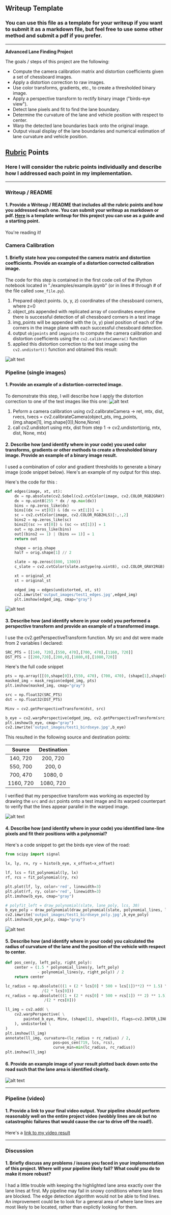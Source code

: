 ## Writeup Template

### You can use this file as a template for your writeup if you want to submit it as a markdown file, but feel free to use some other method and submit a pdf if you prefer.

---

**Advanced Lane Finding Project**

The goals / steps of this project are the following:

* Compute the camera calibration matrix and distortion coefficients given a set of chessboard images.
* Apply a distortion correction to raw images.
* Use color transforms, gradients, etc., to create a thresholded binary image.
* Apply a perspective transform to rectify binary image ("birds-eye view").
* Detect lane pixels and fit to find the lane boundary.
* Determine the curvature of the lane and vehicle position with respect to center.
* Warp the detected lane boundaries back onto the original image.
* Output visual display of the lane boundaries and numerical estimation of lane curvature and vehicle position.

[//]: # (Image References)

[image1]: ./output_images/calibration5_undistorted.jpg "Undistorted"
[image2]: ./test_images/test1.jpg "Road Transformed"
[image3]: ./output_images/edges.png "Binary Example"
[image4]: ./output_images/beye1.png "Birds eye 1"
[image5]: ./output_images/beye2.png "Birds eye 2"
[image6]: ./output_images/final.png "Output"
[video1]: ./project_output_colour.mp4 "Video"

## [Rubric](https://review.udacity.com/#!/rubrics/571/view) Points

### Here I will consider the rubric points individually and describe how I addressed each point in my implementation.  

---

### Writeup / README

#### 1. Provide a Writeup / README that includes all the rubric points and how you addressed each one.  You can submit your writeup as markdown or pdf.  [Here](https://github.com/udacity/CarND-Advanced-Lane-Lines/blob/master/writeup_template.md) is a template writeup for this project you can use as a guide and a starting point.  

You're reading it!

### Camera Calibration

#### 1. Briefly state how you computed the camera matrix and distortion coefficients. Provide an example of a distortion corrected calibration image.

The code for this step is contained in the first code cell of the IPython notebook located in "./examples/example.ipynb" (or in lines # through # of the file called `some_file.py`).  

1. Prepared object points. (x, y, z) coordinates of the chessboard corners, where z=0
2. object_pts appended with replicated array of coordinates everytime there is successful detection of all chessboard corners in a test image
3. img_points will be appended with the (x, y) pixel position of each of the corners in the image plane with each successful chessboard detection. 
4. output `objpoints` and `imgpoints` to compute the camera calibration and distortion coefficients using the `cv2.calibrateCamera()` function
5. applied this distortion correction to the test image using the `cv2.undistort()` function and obtained this result: 

![alt text][image1]

### Pipeline (single images)

#### 1. Provide an example of a distortion-corrected image.

To demonstrate this step, I will describe how I apply the distortion correction to one of the test images like this one:
![alt text][image2]

1. Peform a camera calibration using cv2.calibrateCamera -> ret, mtx, dist, rvecs, tvecs = cv2.calibrateCamera(object_pts, img_points, (img.shape[1], img.shape[0]),None,None)
2. call cv2.undistort using mtx, dist from step 1 -> cv2.undistort(orig, mtx, dist, None, mtx)

#### 2. Describe how (and identify where in your code) you used color transforms, gradients or other methods to create a thresholded binary image.  Provide an example of a binary image result.

I used a combination of color and gradient thresholds to generate a binary image (code snippet below).  Here's an example of my output for this step. 

Here's the code for this :
```python
def edges(image, xt, st):
    dx = np.absolute(cv2.Sobel(cv2.cvtColor(image, cv2.COLOR_RGB2GRAY), cv2.CV_64F, 1, 0)) 
    dx = np.uint8(255 * dx / np.max(dx))
    bins = np.zeros_like(dx)
    bins[(dx >= xt[0]) & (dx <= xt[1])] = 1
    sc = cv2.cvtColor(image, cv2.COLOR_RGB2HLS)[:,:,2]
    bins2 = np.zeros_like(sc)
    bins2[(sc >= st[0]) & (sc <= st[1])] = 1
    out = np.zeros_like(bins)
    out[(bins2 == 1) | (bins == 1)] = 1
    return out

    shape = orig.shape
    half = orig.shape[1] // 2

    slate = np.zeros((800, 1300))
    c_slate = cv2.cvtColor(slate.astype(np.uint8), cv2.COLOR_GRAY2RGB)

    xt = original_xt
    st = original_st

    edged_img = edges(undistorted, xt, st)
    cv2.imwrite('output_images/test1_edges.jpg',edged_img)
    plt.imshow(edged_img, cmap="gray")
```
![alt text][image3]

#### 3. Describe how (and identify where in your code) you performed a perspective transform and provide an example of a transformed image.

I use the cv2.getPerspectiveTransform function.  My src and dst were made from 2 variables I declared:
```python
SRC_PTS = [[140, 720],[550, 470],[700, 470],[1160, 720]]
DST_PTS = [[200,720],[200,0],[1080,0],[1080,720]]
```
Here's the full code snippet
```python
pts = np.array([[(0,shape[0]),(550, 470), (700, 470), (shape[1],shape[0])]], dtype=np.int32)
masked_img = mask_region(edged_img, pts)
plt.imshow(masked_img, cmap="gray")

src = np.float32(SRC_PTS)
dst = np.float32(DST_PTS)

Minv = cv2.getPerspectiveTransform(dst, src)

b_eye = cv2.warpPerspective(edged_img, cv2.getPerspectiveTransform(src, dst), (shape[1], shape[0]), flags=cv2.INTER_LINEAR)
plt.imshow(b_eye, cmap="gray")
cv2.imwrite('output_images/test1_birdseye.jpg',b_eye)
```

This resulted in the following source and destination points:

| Source        | Destination   | 
|:-------------:|:-------------:| 
| 140, 720      | 200, 720       | 
| 550, 700      | 200, 0      |
| 700, 470      | 1080, 0      |
| 1160, 720     | 1080, 720        |

I verified that my perspective transform was working as expected by drawing the `src` and `dst` points onto a test image and its warped counterpart to verify that the lines appear parallel in the warped image.

![alt text][image4]

#### 4. Describe how (and identify where in your code) you identified lane-line pixels and fit their positions with a polynomial?

Here's a code snippet to get the birds eye view of the road:
```python
from scipy import signal

lx, ly, rx, ry = histo(b_eye, x_offset=x_offset)

lf, lcs = fit_polynomial(ly, lx)
rf, rcs = fit_polynomial(ry, rx)

plt.plot(lf, ly, color='red', linewidth=3)
plt.plot(rf, ry, color='red', linewidth=3)
plt.imshow(b_eye, cmap="gray")

# polyfit_left = draw_polynomial(slate, lane_poly, lcs, 30)
b_eye_poly = draw_polynomial(draw_polynomial(slate, polynomial_lines, lcs, 30), polynomial_lines, rcs, 30)
cv2.imwrite('output_images/test1_birdseye_poly.jpg',b_eye_poly)
plt.imshow(b_eye_poly, cmap="gray")
```
![alt text][image5]

#### 5. Describe how (and identify where in your code) you calculated the radius of curvature of the lane and the position of the vehicle with respect to center.

```python
def pos_cen(y, left_poly, right_poly):
    center = (1.5 * polynomial_lines(y, left_poly)
              - polynomial_lines(y, right_poly)) / 2
    return center

lc_radius = np.absolute(((1 + (2 * lcs[0] * 500 + lcs[1])**2) ** 1.5) \
                /(2 * lcs[0]))
rc_radius = np.absolute(((1 + (2 * rcs[0] * 500 + rcs[1]) ** 2) ** 1.5) \
                 /(2 * rcs[0]))

ll_img = cv2.add( \
    cv2.warpPerspective( \
        painted_b_eye, Minv, (shape[1], shape[0]), flags=cv2.INTER_LINEAR \
    ), undistorted \
) 
plt.imshow(ll_img)
annotate(ll_img, curvature=(lc_radius + rc_radius) / 2, 
                     pos=pos_cen(719, lcs, rcs), 
                     curve_min=min(lc_radius, rc_radius))
plt.imshow(ll_img)
```

#### 6. Provide an example image of your result plotted back down onto the road such that the lane area is identified clearly.

![alt text][image6]

---

### Pipeline (video)

#### 1. Provide a link to your final video output.  Your pipeline should perform reasonably well on the entire project video (wobbly lines are ok but no catastrophic failures that would cause the car to drive off the road!).

Here's a [link to my video result](./project_output_color.mp4)

---

### Discussion

#### 1. Briefly discuss any problems / issues you faced in your implementation of this project.  Where will your pipeline likely fail?  What could you do to make it more robust?

I had a little trouble with keeping the highlighted lane area exactly over the lane lines at first. 
My pipeline may fail in snowy conditions where lane lines are blocked. The edge detection algorithm would not be able to find lines.
An improvement could be to look for a general area of where lane lines are most likely to be located, rather than explictly looking for them.
